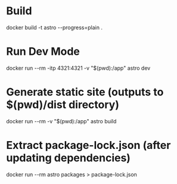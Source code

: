 # Build

docker build -t astro --progress=plain .

# Run Dev Mode

docker run --rm -itp 4321:4321 -v "$(pwd):/app" astro dev

# Generate static site (outputs to $(pwd)/dist directory)

docker run --rm -v "$(pwd):/app" astro build

# Extract package-lock.json (after updating dependencies)

docker run --rm astro packages > package-lock.json